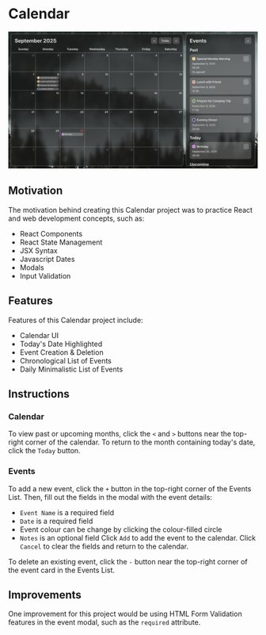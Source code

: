 # Calendar
![Calendar project filled with events](./readme-assets/calendar-with-events.png)

## Motivation
The motivation behind creating this Calendar project was to practice React and web development concepts, such as:
- React Components
- React State Management
- JSX Syntax
- Javascript Dates
- Modals
- Input Validation

## Features
Features of this Calendar project include:
- Calendar UI
- Today's Date Highlighted
- Event Creation & Deletion
- Chronological List of Events
- Daily Minimalistic List of Events

## Instructions
### Calendar
To view past or upcoming months, click the `<` and `>` buttons near the top-right corner of the calendar. To return to the month containing today's date, click the `Today` button.

### Events
To add a new event, click the `+` button in the top-right corner of the Events List. Then, fill out the fields in the modal with the event details:
- `Event Name` is a required field
- `Date` is a required field
- Event colour can be change by clicking the colour-filled circle
- `Notes` is an optional field
Click `Add` to add the event to the calendar. Click `Cancel` to clear the fields and return to the calendar.

To delete an existing event, click the `-` button near the top-right corner of the event card in the Events List.

## Improvements
One improvement for this project would be using HTML Form Validation features in the event modal, such as the `required` attribute.